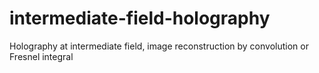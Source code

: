 # intermediate-field-holography
Holography at intermediate field, image reconstruction by convolution or Fresnel integral
